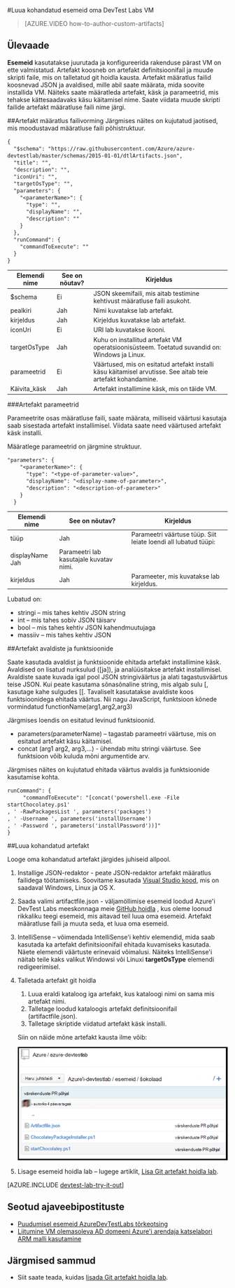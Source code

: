 <properties 
    pageTitle="Luua kohandatud esemeid oma DevTest Labs VM | Microsoft Azure'i"
    description="Siit saate teada, kuidas Autor oma esemeid DevTest Labs kasutamiseks"
    services="devtest-lab,virtual-machines"
    documentationCenter="na"
    authors="tomarcher"
    manager="douge"
    editor=""/>

<tags
    ms.service="devtest-lab"
    ms.workload="na"
    ms.tgt_pltfrm="na"
    ms.devlang="na"
    ms.topic="article"
    ms.date="08/25/2016"
    ms.author="tarcher"/>

#<a name="create-custom-artifacts-for-your-devtest-labs-vm"></a>Luua kohandatud esemeid oma DevTest Labs VM

> [AZURE.VIDEO how-to-author-custom-artifacts] 

## <a name="overview"></a>Ülevaade
**Esemeid** kasutatakse juurutada ja konfigureerida rakenduse pärast VM on ette valmistatud. Artefakt koosneb on artefakt definitsioonifail ja muude skripti faile, mis on talletatud git hoidla kausta. Artefakt määratlus failid koosnevad JSON ja avaldised, mille abil saate määrata, mida soovite installida VM. Näiteks saate määratleda artefakt, käsk ja parameetrid, mis tehakse kättesaadavaks käsu käitamisel nime. Saate viidata muude skripti failide artefakt määratluse faili nime järgi.

##<a name="artifact-definition-file-format"></a>Artefakt määratlus failivorming
Järgmises näites on kujutatud jaotised, mis moodustavad määratluse faili põhistruktuur.

    {
      "$schema": "https://raw.githubusercontent.com/Azure/azure-devtestlab/master/schemas/2015-01-01/dtlArtifacts.json",
      "title": "",
      "description": "",
      "iconUri": "",
      "targetOsType": "",
      "parameters": {
        "<parameterName>": {
          "type": "",
          "displayName": "",
          "description": ""
        }
      },
      "runCommand": {
        "commandToExecute": ""
      }
    }

| Elemendi nime | See on nõutav? | Kirjeldus
| ------------ | --------- | -----------
| $schema      | Ei        | JSON skeemifaili, mis aitab testimine kehtivust määratluse faili asukoht.
| pealkiri        | Jah       | Nimi kuvatakse lab artefakt.
| kirjeldus  | Jah       | Kirjeldus kuvatakse lab artefakt.
| iconUri      | Ei        | URI lab kuvatakse ikooni.
| targetOsType | Jah       | Kuhu on installitud artefakt VM operatsioonisüsteem. Toetatud suvandid on: Windows ja Linux.
| parameetrid   | Ei        | Väärtused, mis on esitatud artefakt installi käsu käitamisel arvutisse. See aitab teie artefakt kohandamine.
| Käivita_käsk   | Jah       | Artefakt installimine käsk, mis on täide VM.

###<a name="artifact-parameters"></a>Artefakt parameetrid

Parameetrite osas määratluse faili, saate määrata, milliseid väärtusi kasutaja saab sisestada artefakt installimisel. Viidata saate need väärtused artefakt käsk installi.

Määratlege parameetrid on järgmine struktuur.

    "parameters": {
        "<parameterName>": {
          "type": "<type-of-parameter-value>",
          "displayName": "<display-name-of-parameter>",
          "description": "<description-of-parameter>"
        }
      }

| Elemendi nime | See on nõutav? | Kirjeldus
| ------------ | --------- | -----------
| tüüp         | Jah       | Parameetri väärtuse tüüp. Siit leiate loendi all lubatud tüüpi:
| displayName Jah       | Parameetri lab kasutajale kuvatav nimi.
| kirjeldus  | Jah       | Parameeter, mis kuvatakse lab kirjeldus.

Lubatud on:

- stringi – mis tahes kehtiv JSON string
- int – mis tahes sobiv JSON täisarv
- bool – mis tahes kehtiv JSON kahendmuutujaga
- massiiv – mis tahes kehtiv JSON

##<a name="artifact-expressions-and-functions"></a>Artefakt avaldiste ja funktsioonide

Saate kasutada avaldist ja funktsioonide ehitada artefakt installimine käsk.
Avaldised on lisatud nurksulud ([ja]), ja analüüsitakse artefakt installimisel. Avaldiste saate kuvada igal pool JSON stringiväärtus ja alati tagastusväärtus teise JSON. Kui peate kasutama sõnasõnaline string, mis algab sulu [, kasutage kahe sulgudes [[.
Tavaliselt kasutatakse avaldiste koos funktsioonidega ehitada väärtus. Nii nagu JavaScript, funktsioon kõnede vormindatud functionName(arg1,arg2,arg3)

Järgmises loendis on esitatud levinud funktsioonid.

- parameters(parameterName) – tagastab parameetri väärtuse, mis on esitatud artefakt käsu käitamisel.
- concat (arg1 arg2, arg3,...) - ühendab mitu stringi väärtuse. See funktsioon võib kuluda mõni argumentide arv.

Järgmises näites on kujutatud ehitada väärtus avaldis ja funktsioonide kasutamise kohta.

    runCommand": {
         "commandToExecute": "[concat('powershell.exe -File startChocolatey.ps1'
    , ' -RawPackagesList ', parameters('packages')
    , ' -Username ', parameters('installUsername')
    , ' -Password ', parameters('installPassword'))]"
    }

##<a name="create-a-custom-artifact"></a>Luua kohandatud artefakt

Looge oma kohandatud artefakt järgides juhiseid allpool.

1. Installige JSON-redaktor - peate JSON-redaktor artefakt määratlus failidega töötamiseks. Soovitame kasutada [Visual Studio kood](https://code.visualstudio.com/), mis on saadaval Windows, Linux ja OS X.

1. Saada valimi artifactfile.json - väljamöllimise esemeid loodud Azure'i DevTest Labs meeskonnaga meie [GitHub hoidla](https://github.com/Azure/azure-devtestlab) , kus oleme loonud rikkaliku teegi esemeid, mis aitavad teil luua oma esemeid. Artefakt määratluse faili ja muuta seda, et luua oma esemeid.

1. IntelliSense – võimendada IntelliSense'i kehtiv elemendid, mida saab kasutada ka artefakt definitsioonifail ehitada kuvamiseks kasutada. Näete elemendi väärtuste erinevaid võimalusi. Näiteks IntelliSense'i näitab teile kaks valikut Windowsi või Linuxi **targetOsType** elemendi redigeerimisel.

1. Talletada artefakt git hoidla
    1. Luua eraldi kataloog iga artefakt, kus kataloogi nimi on sama mis artefakt nimi.
    1. Talletage loodud kataloogis artefakt definitsioonifail (artifactfile.json).
    1. Talletage skriptide viidatud artefakt käsk installi.

    Siin on näide mõne artefakt kausta ilme võib:

    ![Artefakt git repo näide](./media/devtest-lab-artifact-author/git-repo.png)

1. Lisage esemeid hoidla lab – lugege artiklit, [Lisa Git artefakt hoidla lab](devtest-lab-add-artifact-repo.md).

[AZURE.INCLUDE [devtest-lab-try-it-out](../../includes/devtest-lab-try-it-out.md)]

## <a name="related-blog-posts"></a>Seotud ajaveebipostituste
- [Puudumisel esemeid AzureDevTestLabs tõrkeotsing](http://www.visualstudiogeeks.com/blog/DevOps/How-to-troubleshoot-failing-artifacts-in-AzureDevTestLabs)
- [Liitumine VM olemasoleva AD domeeni Azure'i arendaja katselabori ARM malli kasutamine](http://www.visualstudiogeeks.com/blog/DevOps/Join-a-VM-to-existing-AD-domain-using-ARM-template-AzureDevTestLabs)

## <a name="next-steps"></a>Järgmised sammud

- Siit saate teada, kuidas [lisada Git artefakt hoidla lab](devtest-lab-add-artifact-repo.md).
